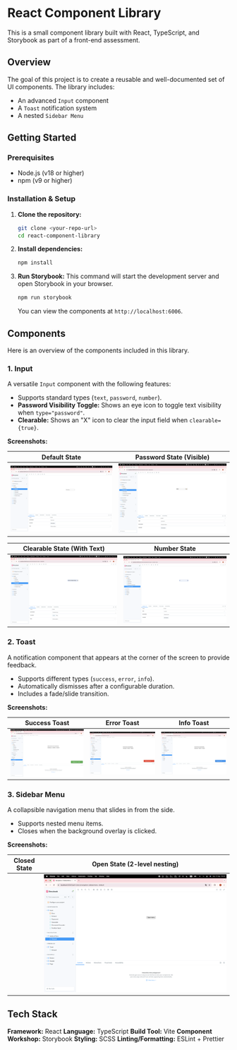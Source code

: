# React Component Library

This is a small component library built with React, TypeScript, and Storybook as part of a front-end assessment.

## Overview

The goal of this project is to create a reusable and well-documented set of UI components. The library includes:
- An advanced `Input` component
- A `Toast` notification system
- A nested `Sidebar Menu`

## Getting Started

### Prerequisites

- Node.js (v18 or higher)
- npm (v9 or higher)

### Installation & Setup

1.  **Clone the repository:**
    ```bash
    git clone <your-repo-url>
    cd react-component-library
    ```

2.  **Install dependencies:**
    ```bash
    npm install
    ```

3.  **Run Storybook:**
    This command will start the development server and open Storybook in your browser.
    ```bash
    npm run storybook
    ```
    You can view the components at `http://localhost:6006`.

## Components

Here is an overview of the components included in this library.

### 1. Input

A versatile `Input` component with the following features:
- Supports standard types (`text`, `password`, `number`).
- **Password Visibility Toggle:** Shows an eye icon to toggle text visibility when `type="password"`.
- **Clearable:** Shows an "X" icon to clear the input field when `clearable={true}`.

**Screenshots:**

| Default State | Password State (Visible) |
| :-----------: | :----------------------: |
| ![alt text](public/image.png) | ![alt text](public/image-1.png) |

| Clearable State (With Text) | Number State |
| :-------------------------: | :----------: |
| ![alt text](public/image-2.png) | ![alt text](public/image-3.png) |


### 2. Toast

A notification component that appears at the corner of the screen to provide feedback.
- Supports different types (`success`, `error`, `info`).
- Automatically dismisses after a configurable duration.
- Includes a fade/slide transition.

**Screenshots:**

| Success Toast | Error Toast | Info Toast  |
| :-----------: | :---------: | :---------: |
| ![alt text](public/image-4.png) |  ![alt text](public/image-5.png)| ![alt text](public/image-6.png)


### 3. Sidebar Menu

A collapsible navigation menu that slides in from the side.
- Supports nested menu items.
- Closes when the background overlay is clicked.

**Screenshots:**

| Closed State | Open State (2-level nesting) |
| :----------: | :--------------------------: |
|  | ![alt text](public/image-7.png) | ![alt text](public/image-8.png)


## Tech Stack

**Framework:** React
**Language:** TypeScript
**Build Tool:** Vite
**Component Workshop:** Storybook
**Styling:** SCSS
**Linting/Formatting:** ESLint + Prettier
